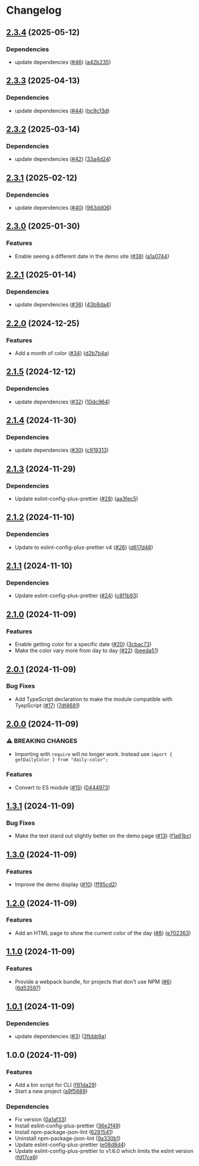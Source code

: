 # Changelog

## [2.3.4](https://github.com/aimeerivers/daily-color/compare/v2.3.3...v2.3.4) (2025-05-12)


### Dependencies

* update dependencies ([#46](https://github.com/aimeerivers/daily-color/issues/46)) ([a42b235](https://github.com/aimeerivers/daily-color/commit/a42b23578aa3ea312a40068133dc990b240eeb69))

## [2.3.3](https://github.com/aimeerivers/daily-color/compare/v2.3.2...v2.3.3) (2025-04-13)


### Dependencies

* update dependencies ([#44](https://github.com/aimeerivers/daily-color/issues/44)) ([bc9c13d](https://github.com/aimeerivers/daily-color/commit/bc9c13d197742032b984cdc10342cbe43e6ef518))

## [2.3.2](https://github.com/aimeerivers/daily-color/compare/v2.3.1...v2.3.2) (2025-03-14)


### Dependencies

* update dependencies ([#42](https://github.com/aimeerivers/daily-color/issues/42)) ([33a4d24](https://github.com/aimeerivers/daily-color/commit/33a4d246148e09b74a014ba920ba8b48a209c43c))

## [2.3.1](https://github.com/aimeerivers/daily-color/compare/v2.3.0...v2.3.1) (2025-02-12)


### Dependencies

* update dependencies ([#40](https://github.com/aimeerivers/daily-color/issues/40)) ([963dd06](https://github.com/aimeerivers/daily-color/commit/963dd063ec26bbbd8deebc457e0efd8fac3e56a7))

## [2.3.0](https://github.com/aimeerivers/daily-color/compare/v2.2.1...v2.3.0) (2025-01-30)


### Features

* Enable seeing a different date in the demo site ([#38](https://github.com/aimeerivers/daily-color/issues/38)) ([a1a0744](https://github.com/aimeerivers/daily-color/commit/a1a0744a66f0fe94c8f23867b8a712a8d9b33f22))

## [2.2.1](https://github.com/aimeerivers/daily-color/compare/v2.2.0...v2.2.1) (2025-01-14)


### Dependencies

* update dependencies ([#36](https://github.com/aimeerivers/daily-color/issues/36)) ([43b8da4](https://github.com/aimeerivers/daily-color/commit/43b8da42fb0a54ccb50d51ee60d6249a9623f225))

## [2.2.0](https://github.com/aimeerivers/daily-color/compare/v2.1.5...v2.2.0) (2024-12-25)


### Features

* Add a month of color ([#34](https://github.com/aimeerivers/daily-color/issues/34)) ([d2b7b4a](https://github.com/aimeerivers/daily-color/commit/d2b7b4a6b823c7b1ff8f1fe0ffa36557d79204f5))

## [2.1.5](https://github.com/aimeerivers/daily-color/compare/v2.1.4...v2.1.5) (2024-12-12)


### Dependencies

* update dependencies ([#32](https://github.com/aimeerivers/daily-color/issues/32)) ([10dc964](https://github.com/aimeerivers/daily-color/commit/10dc9645382f7a4c7d486917d280ba3466bf3326))

## [2.1.4](https://github.com/aimeerivers/daily-color/compare/v2.1.3...v2.1.4) (2024-11-30)


### Dependencies

* update dependencies ([#30](https://github.com/aimeerivers/daily-color/issues/30)) ([c919313](https://github.com/aimeerivers/daily-color/commit/c9193137372c0175b80d50f557737f3ea0817be7))

## [2.1.3](https://github.com/aimeerivers/daily-color/compare/v2.1.2...v2.1.3) (2024-11-29)


### Dependencies

* Update eslint-config-plus-prettier ([#28](https://github.com/aimeerivers/daily-color/issues/28)) ([aa3fec5](https://github.com/aimeerivers/daily-color/commit/aa3fec584c602173c71936b0f8dcba739123192d))

## [2.1.2](https://github.com/aimeerivers/daily-color/compare/v2.1.1...v2.1.2) (2024-11-10)


### Dependencies

* Update to eslint-config-plus-prettier v4 ([#26](https://github.com/aimeerivers/daily-color/issues/26)) ([d617d48](https://github.com/aimeerivers/daily-color/commit/d617d48701de764f6988157c363e32b4cf49a711))

## [2.1.1](https://github.com/aimeerivers/daily-color/compare/v2.1.0...v2.1.1) (2024-11-10)


### Dependencies

* Update eslint-config-plus-prettier ([#24](https://github.com/aimeerivers/daily-color/issues/24)) ([c8f1b93](https://github.com/aimeerivers/daily-color/commit/c8f1b93e4c147f98eca314166e390bcb221b195d))

## [2.1.0](https://github.com/aimeerivers/daily-color/compare/v2.0.1...v2.1.0) (2024-11-09)


### Features

* Enable getting color for a specific date ([#20](https://github.com/aimeerivers/daily-color/issues/20)) ([3cbac73](https://github.com/aimeerivers/daily-color/commit/3cbac73229a577fe5497740c3f20037bb713bcf7))
* Make the color vary more from day to day ([#22](https://github.com/aimeerivers/daily-color/issues/22)) ([beeda51](https://github.com/aimeerivers/daily-color/commit/beeda51855b80c3a9948fe3ae67238a2681275d3))

## [2.0.1](https://github.com/aimeerivers/daily-color/compare/v2.0.0...v2.0.1) (2024-11-09)


### Bug Fixes

* Add TypeScript declaration to make the module compatible with TyepScript ([#17](https://github.com/aimeerivers/daily-color/issues/17)) ([7df4681](https://github.com/aimeerivers/daily-color/commit/7df4681f444d781959905420748a2ae60385dc92))

## [2.0.0](https://github.com/aimeerivers/daily-color/compare/v1.3.1...v2.0.0) (2024-11-09)


### ⚠ BREAKING CHANGES

* Importing with `require` will no longer work. Instead use `import { getDailyColor } from "daily-color";`

### Features

* Convert to ES module ([#15](https://github.com/aimeerivers/daily-color/issues/15)) ([0444973](https://github.com/aimeerivers/daily-color/commit/04449739647216ddda101b5fdd4b3c7be2e0a662))

## [1.3.1](https://github.com/aimeerivers/daily-color/compare/v1.3.0...v1.3.1) (2024-11-09)


### Bug Fixes

* Make the text stand out slightly better on the demo page ([#13](https://github.com/aimeerivers/daily-color/issues/13)) ([f1a61bc](https://github.com/aimeerivers/daily-color/commit/f1a61bcadb0cab38d89a152b2886226e7c8e53cd))

## [1.3.0](https://github.com/aimeerivers/daily-color/compare/v1.2.0...v1.3.0) (2024-11-09)


### Features

* Improve the demo display ([#10](https://github.com/aimeerivers/daily-color/issues/10)) ([ff95cd2](https://github.com/aimeerivers/daily-color/commit/ff95cd2b0afeca1d81f574b687e29d9015eb7c54))

## [1.2.0](https://github.com/aimeerivers/daily-color/compare/v1.1.0...v1.2.0) (2024-11-09)


### Features

* Add an HTML page to show the current color of the day ([#8](https://github.com/aimeerivers/daily-color/issues/8)) ([e702363](https://github.com/aimeerivers/daily-color/commit/e702363cbb73e358742c2cb59874b9a2b55baa52))

## [1.1.0](https://github.com/aimeerivers/daily-color/compare/v1.0.1...v1.1.0) (2024-11-09)


### Features

* Provide a webpack bundle, for projects that don't use NPM ([#6](https://github.com/aimeerivers/daily-color/issues/6)) ([6d53597](https://github.com/aimeerivers/daily-color/commit/6d535973e9f8f601bf4e908911665eb9fda5ee67))

## [1.0.1](https://github.com/aimeerivers/daily-color/compare/v1.0.0...v1.0.1) (2024-11-09)


### Dependencies

* update dependencies ([#3](https://github.com/aimeerivers/daily-color/issues/3)) ([3fbbb9a](https://github.com/aimeerivers/daily-color/commit/3fbbb9a3428a046d34c7f9671d4a891dbd06972e))

## 1.0.0 (2024-11-09)


### Features

* Add a bin script for CLI ([f81da29](https://github.com/aimeerivers/daily-color/commit/f81da29a370963f941b161992a79040b045d6b9a))
* Start a new project ([a9f5689](https://github.com/aimeerivers/daily-color/commit/a9f56899a72d35c4168131bc9dfb2172f0238f97))


### Dependencies

* Fix version ([0a1af33](https://github.com/aimeerivers/daily-color/commit/0a1af33525693ae8d5f7f5f186abb7a946ce70d8))
* Install eslint-config-plus-prettier ([36e2f49](https://github.com/aimeerivers/daily-color/commit/36e2f49af188015a4736541e0412cb9580063c4c))
* Install npm-package-json-lint ([6281541](https://github.com/aimeerivers/daily-color/commit/6281541c637d7b546dfc2a479ba76eb800ddb5ab))
* Uninstall npm-package-json-lint ([9a330b1](https://github.com/aimeerivers/daily-color/commit/9a330b11f131d287cb51b8ac430393c49b94c1cb))
* Update eslint-config-plus-prettier ([e08d8d4](https://github.com/aimeerivers/daily-color/commit/e08d8d47e47b55c04b4cb3f9411cadb924191761))
* Update eslint-config-plus-prettier to v1.6.0 which limits the eslint version ([fd17ce9](https://github.com/aimeerivers/daily-color/commit/fd17ce9be58db5bdb726f1f363e1bae2cf2bc99f))

